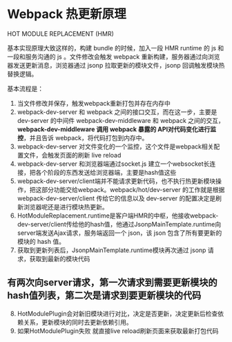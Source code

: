 # Webpack 热更新原理

HOT MODULE REPLACEMENT (HMR) 


基本实现原理大致这样的，构建 bundle 的时候，加入一段 HMR runtime 的 js 和一段和服务沟通的 js 。文件修改会触发 webpack 重新构建，服务器通过向浏览器发送更新消息，浏览器通过 jsonp 拉取更新的模块文件，jsonp 回调触发模块热替换逻辑。

基本流程是：

1. 当文件修改并保存，触发webpack重新打包并存在内存中
2. webpack-dev-server 和 webpack 之间的接口交互，而在这一步，主要是 dev-server 的中间件 webpack-dev-middleware 和 webpack 之间的交互，**webpack-dev-middleware 调用 webpack 暴露的 API对代码变化进行监控**，并且告诉 webpack，将代码打包到内存中。
3. webpack-dev-server 对文件变化的一个监控，这个文件是webpack相关配置文件，会触发页面的刷新 live reload
4. webpack-dev-server 和浏览器端通过socket.js 建立一个websocket长连接，把各个阶段的东西发送给浏览器端，主要是hash值这些
5. webpack-dev-server/client端并不能请求更新代码，也不执行热更新模块操作，把这部分功能交给webpack。webpack/hot/dev-server 的工作就是根据 webpack-dev-server/client 传给它的信息以及 dev-server 的配置决定是刷新浏览器呢还是进行模块热更新。
6. HotModuleReplacement.runtime是客户端HMR的中枢，他接收webpack-dev-server/client传给他的hash值，他通过JsonpMainTemplate.runtime向server端发送Ajax请求，服务端返回一个 json，该 json 包含了所有要更新的模块的 hash 值。
7. 获取到更新列表后，JsonpMainTemplate.runtime模块再次通过 jsonp 请求，获取到最新的模块代码
## 有两次向server请求，第一次请求到需要更新模块的hash值列表，第二次是请求到要更新模块的代码

8. HotModulePlugin会对新旧模块进行对比，决定是否更新，决定更新后检查依赖关系，更新模块的同时去更新依赖引用。
9. 如果HotModulePlugin失败 就直接live reload刷新页面来获取最新打包代码